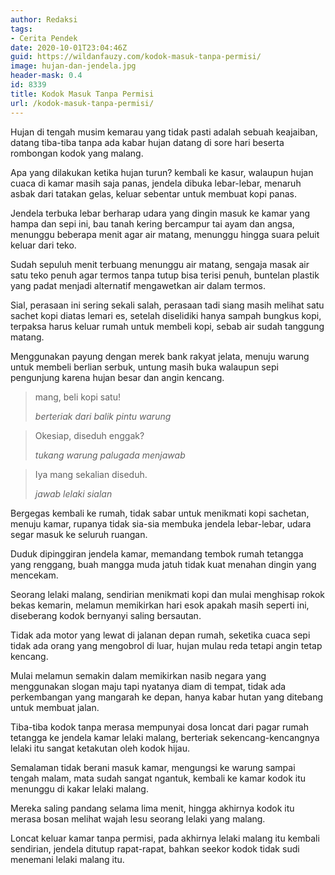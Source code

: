 ```yaml
---
author: Redaksi
tags:
- Cerita Pendek
date: 2020-10-01T23:04:46Z
guid: https://wildanfauzy.com/kodok-masuk-tanpa-permisi/
image: hujan-dan-jendela.jpg
header-mask: 0.4
id: 8339
title: Kodok Masuk Tanpa Permisi
url: /kodok-masuk-tanpa-permisi/
---
```


Hujan di tengah musim kemarau yang tidak pasti adalah sebuah keajaiban, datang tiba-tiba tanpa ada kabar hujan datang di sore hari beserta rombongan kodok yang malang.

Apa yang dilakukan ketika hujan turun? kembali ke kasur, walaupun hujan cuaca di kamar masih saja panas, jendela dibuka lebar-lebar, menaruh asbak dari tatakan gelas, keluar sebentar untuk membuat kopi panas.

Jendela terbuka lebar berharap udara yang dingin masuk ke kamar yang hampa dan sepi ini, bau tanah kering bercampur tai ayam dan angsa, menunggu beberapa menit agar air matang, menunggu hingga suara peluit keluar dari teko.

Sudah sepuluh menit terbuang menunggu air matang, sengaja masak air satu teko penuh agar termos tanpa tutup bisa terisi penuh, buntelan plastik yang padat menjadi alternatif mengawetkan air dalam termos.

Sial, perasaan ini sering sekali salah, perasaan tadi siang masih melihat satu sachet kopi diatas lemari es, setelah diselidiki hanya sampah bungkus kopi, terpaksa harus keluar rumah untuk membeli kopi, sebab air sudah tanggung matang.

Menggunakan payung dengan merek bank rakyat jelata, menuju warung untuk membeli berlian serbuk, untung masih buka walaupun sepi pengunjung karena hujan besar dan angin kencang.

<blockquote class="wp-block-quote">
  <p>
    mang, beli kopi satu!
  </p>
  
  <cite>berteriak dari balik pintu warung</cite>
</blockquote>

<blockquote class="wp-block-quote">
  <p>
    Okesiap, diseduh enggak?
  </p>
  
  <cite>tukang warung palugada menjawab</cite>
</blockquote>

<blockquote class="wp-block-quote">
  <p>
    Iya mang sekalian diseduh.
  </p>
  
  <cite>jawab lelaki sialan</cite>
</blockquote>

Bergegas kembali ke rumah, tidak sabar untuk menikmati kopi sachetan, menuju kamar, rupanya tidak sia-sia membuka jendela lebar-lebar, udara segar masuk ke seluruh ruangan.

Duduk dipinggiran jendela kamar, memandang tembok rumah tetangga yang renggang, buah mangga muda jatuh tidak kuat menahan dingin yang mencekam.

Seorang lelaki malang, sendirian menikmati kopi dan mulai menghisap rokok bekas kemarin, melamun memikirkan hari esok apakah masih seperti ini, diseberang kodok bernyanyi saling bersautan.

Tidak ada motor yang lewat di jalanan depan rumah, seketika cuaca sepi tidak ada orang yang mengobrol di luar, hujan mulau reda tetapi angin tetap kencang.

Mulai melamun semakin dalam memikirkan nasib negara yang menggunakan slogan maju tapi nyatanya diam di tempat, tidak ada perkembangan yang mangarah ke depan, hanya kabar hutan yang ditebang untuk membuat jalan.

Tiba-tiba kodok tanpa merasa mempunyai dosa loncat dari pagar rumah tetangga ke jendela kamar lelaki malang, berteriak sekencang-kencangnya lelaki itu sangat ketakutan oleh kodok hijau.

Semalaman tidak berani masuk kamar, mengungsi ke warung sampai tengah malam, mata sudah sangat ngantuk, kembali ke kamar kodok itu menunggu di kakar lelaki malang.

Mereka saling pandang selama lima menit, hingga akhirnya kodok itu merasa bosan melihat wajah lesu seorang lelaki yang malang.

Loncat keluar kamar tanpa permisi, pada akhirnya lelaki malang itu kembali sendirian, jendela ditutup rapat-rapat, bahkan seekor kodok tidak sudi menemani lelaki malang itu.